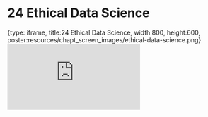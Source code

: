# 24 Ethical Data Science
 
{type: iframe, title:24 Ethical Data Science, width:800, height:600, poster:resources/chapt_screen_images/ethical-data-science.png}
![](https://datatrail-jhu.github.io/DataTrail/no_toc/ethical-data-science.html)
 

 
